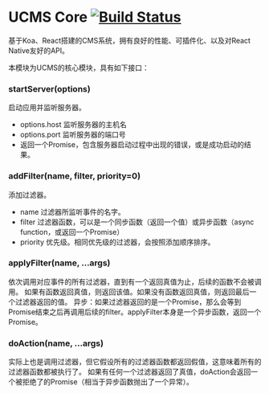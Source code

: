 UCMS Core [![Build Status](https://travis-ci.org/facebook/react-native.svg?branch=master)](https://travis-ci.org/facebook/react-native)
===========

基于Koa、React搭建的CMS系统，拥有良好的性能、可插件化、以及对React Native友好的API。

本模块为UCMS的核心模块，具有如下接口：

### startServer(options)

启动应用并监听服务器。

* options.host 监听服务器的主机名
* options.port 监听服务器的端口号
* 返回一个Promise，包含服务器启动过程中出现的错误，或是成功启动的结果。

### addFilter(name, filter, priority=0)

添加过滤器。

* name      过滤器所监听事件的名字。
* filter    过滤器函数，可以是一个同步函数（返回一个值）或异步函数（async function，或返回一个Promise）
* priority  优先级。相同优先级的过滤器，会按照添加顺序排序。

### applyFilter(name, ...args)

依次调用对应事件的所有过滤器，直到有一个返回真值为止，后续的函数不会被调用。
如果有函数返回真值，则返回该值。如果没有函数返回真值，则返回最后一个过滤器返回的值。
异步：如果过滤器返回的是一个Promise，那么会等到Promise结束之后再调用后续的filter。applyFilter本身是一个异步函数，返回一个Promise。

### doAction(name, ...args)

实际上也是调用过滤器，但它假设所有的过滤器函数都返回假值，这意味着所有的过滤器函数都被执行了。
如果有任何一个过滤器返回了真值，doAction会返回一个被拒绝了的Promise（相当于异步函数抛出了一个异常）。
